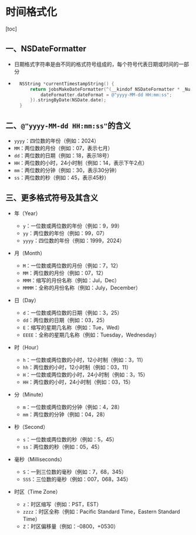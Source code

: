# 时间格式化

[toc]

## 一、NSDateFormatter

* 日期格式字符串是由不同的格式符号组成的，每个符号代表日期或时间的一部分

* ```objective-c
    NSString *currentTimestampString() {
        return jobsMakeDateFormatter(^(__kindof NSDateFormatter * _Nullable dateFormatter) {
            dateFormatter.dateFormat = @"yyyy-MM-dd HH:mm:ss";
        }).stringByDate(NSDate.date);
    }
  ```

## 二、`@"yyyy-MM-dd HH:mm:ss"`的含义
  * `yyyy`：四位数的年份（例如：2024）
  * `MM`：两位数的月份（例如：07，表示七月）
  * `dd`：两位数的日期（例如：18，表示18号）
  * `HH`：两位数的小时，24小时制（例如：14，表示下午2点）
  * `mm`：两位数的分钟（例如：30，表示30分钟）
  * `ss`：两位数的秒（例如：45，表示45秒）

## 三、更多格式符号及其含义

  * 年（Year）

    * `y`：一位数或两位数的年份（例如：9，99）
    * `yy`：两位数的年份（例如：99，07）
    * `yyyy`：四位数的年份（例如：1999，2024）
  * 月（Month）

    * `M`：一位数或两位数的月份（例如：7，12）
    * `MM`：两位数的月份（例如：07，12）
    * `MMM`：缩写的月份名称（例如：Jul，Dec）
    * `MMMM`：全称的月份名称（例如：July，December）
  * 日（Day）

    * `d`：一位数或两位数的日期（例如：3，25）
    * `dd`：两位数的日期（例如：03，25）
    * `E`：缩写的星期几名称（例如：Tue，Wed）
    * `EEEE`：全称的星期几名称（例如：Tuesday，Wednesday）
  * 时（Hour）

    * `h`：一位数或两位数的小时，12小时制（例如：3，11）
    * `hh`：两位数的小时，12小时制（例如：03，11）
    * `H`：一位数或两位数的小时，24小时制（例如：3，15）
    * `HH`：两位数的小时，24小时制（例如：03，15）
  * 分（Minute）

    * `m`：一位数或两位数的分钟（例如：4，28）
    * `mm`：两位数的分钟（例如：04，28）
  * 秒（Second）

    * `s`：一位数或两位数的秒（例如：5，45）
    * `ss`：两位数的秒（例如：05，45）
  * 毫秒（Milliseconds）

    * `S`：一到三位数的毫秒（例如：7，68，345）
    * `SSS`：三位数的毫秒（例如：007，068，345）
  * 时区（Time Zone）
    * `z`：时区缩写（例如：PST，EST）
    * `zzzz`：时区全称（例如：Pacific Standard Time，Eastern Standard Time）
    * `Z`：时区偏移量（例如：-0800，+0530）
